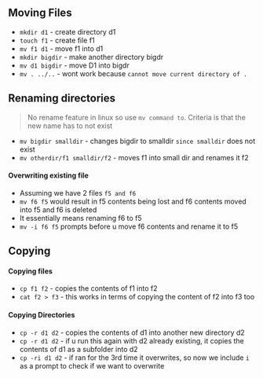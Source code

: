 ## Moving Files
* `mkdir d1` - create directory d1
* `touch f1` - create file f1
* `mv f1 d1` - move f1 into d1
* `mkdir bigdir` - make another directory bigdr
* `mv d1 bigdir` - move D1 into bigdr
* `mv . ../..` - wont work because `cannot move current directory of .`

## Renaming directories
> No rename feature in linux so use `mv command to`. Criteria is that the new name has to not exist
* `mv bigdir smalldir` - changes bigdir to smalldir `since smalldir` does not exist
* `mv otherdir/f1 smalldir/f2` - moves f1 into small dir and renames it f2

#### Overwriting existing file
* Assuming we have 2 files `f5 and f6`
* `mv f6 f5` would result in f5 contents being lost and f6 contents moved into f5 and f6 is deleted
* It essentially means renaming f6 to f5
* `mv -i f6 f5` prompts before u move f6 contents and rename it to f5


## Copying
#### Copying files
* `cp f1 f2` - copies the contents of f1 into f2
* `cat f2 > f3` - this works in terms of copying the content of f2 into f3 too

#### Copying Directories
* `cp -r d1 d2` - copies the contents of d1 into another new directory d2 
* `cp -r d1 d2` - if u run this again with d2 already existing, it copies the contents of d1 as a subfolder into d2
* `cp -ri d1 d2` - if ran for the 3rd time it overwrites, so now we include `i` as a prompt to check if we want to overwrite


